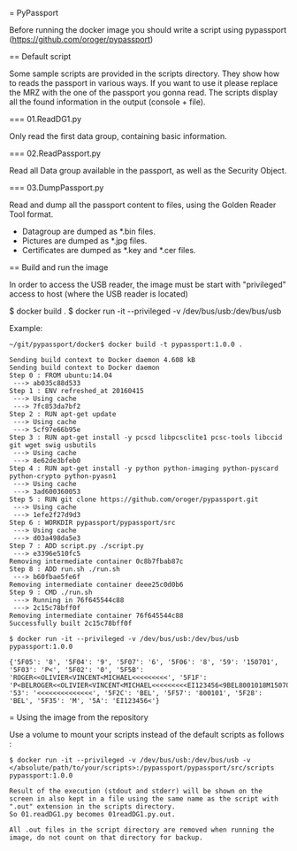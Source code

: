 = PyPassport

Before running the docker image you should write a script using pypassport (https://github.com/oroger/pypassport)

== Default script 

Some sample scripts are provided in the scripts directory. They show how to reads the passport in various ways.
If you want to use it please replace the MRZ with the one of the passport you gonna read.
The scripts display all the found information in the output (console + file).

=== 01.ReadDG1.py

Only read the first data group, containing basic information.

=== 02.ReadPassport.py

Read all Data group available in the passport, as well as the Security Object.

=== 03.DumpPassport.py

Read and dump all the passport content to files, using the Golden Reader Tool format.

- Datagroup are dumped as *.bin files.
- Pictures are dumped as *.jpg files.
- Certificates are dumped as *.key and *.cer files.

== Build and run the image

In order to access the USB reader, the image must be start with "privileged" access to host (where the USB reader is located)

$ docker build .
$ docker run -it --privileged -v /dev/bus/usb:/dev/bus/usb <imageId>

Example:

	~/git/pypassport/docker$ docker build -t pypassport:1.0.0 .

	Sending build context to Docker daemon 4.608 kB
	Sending build context to Docker daemon 
	Step 0 : FROM ubuntu:14.04
	 ---> ab035c88d533
	Step 1 : ENV refreshed_at 20160415
	 ---> Using cache
	 ---> 7fc853da7bf2
	Step 2 : RUN apt-get update
	 ---> Using cache
	 ---> 5cf97e66b95e
	Step 3 : RUN apt-get install -y pcscd libpcsclite1 pcsc-tools libccid git wget swig usbutils
	 ---> Using cache
	 ---> 8e62de3bfeb0
	Step 4 : RUN apt-get install -y python python-imaging python-pyscard python-crypto python-pyasn1
	 ---> Using cache
	 ---> 3ad600360053
	Step 5 : RUN git clone https://github.com/oroger/pypassport.git
	 ---> Using cache
	 ---> 1efe2f27d9d3
	Step 6 : WORKDIR pypassport/pypassport/src
	 ---> Using cache
	 ---> d03a498da5e3
	Step 7 : ADD script.py ./script.py
	 ---> e3396e510fc5
	Removing intermediate container 0c8b7fbab87c
	Step 8 : ADD run.sh ./run.sh
	 ---> b60fbae5fe6f
	Removing intermediate container deee25c0d0b6
	Step 9 : CMD ./run.sh
	 ---> Running in 76f645544c88
	 ---> 2c15c78bff0f
	Removing intermediate container 76f645544c88
	Successfully built 2c15c78bff0f

	$ docker run -it --privileged -v /dev/bus/usb:/dev/bus/usb pypassport:1.0.0

	{'5F05': '8', '5F04': '9', '5F07': '6', '5F06': '8', '59': '150701', '5F03': 'P<', '5F02': '0', '5F5B': 'ROGER<<OLIVIER<VINCENT<MICHAEL<<<<<<<<<', '5F1F': 'P<BELROGER<<OLIVIER<VINCENT<MICHAEL<<<<<<<<<EI123456<9BEL8001018M1507010<<<<<<<<<<<<<<06', '53': '<<<<<<<<<<<<<<', '5F2C': 'BEL', '5F57': '800101', '5F28': 'BEL', '5F35': 'M', '5A': 'EI123456<'}

= Using the image from the repository

Use a volume to mount your scripts instead of the default scripts as follows :

	$ docker run -it --privileged -v /dev/bus/usb:/dev/bus/usb -v </absolute/path/to/your/scripts>:/pypassport/pypassport/src/scripts pypassport:1.0.0

	Result of the execution (stdout and stderr) will be shown on the screen in also kept in a file using the same name as the script with ".out" extension in the scripts directory.
	So 01.readDG1.py becomes 01readDG1.py.out.

	All .out files in the script directory are removed when running the image, do not count on that directory for backup.